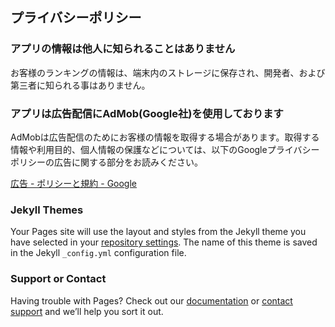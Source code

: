 <!DOCTYPE html>
<html lang="ja">
 <head>
 <meta charset="utf-8">
 <title>RankPlate プライバシーポリシー</title>
 <meta name="description" content="Plane Calendar Privacy Policy">
 <meta name="viewport" content="width=device-width, initial-scale=1.0">
 <link rel="stylesheet" href="style.css">
 <!-- [if lt IE 9] -->
 <script src="http://html5shiv.googlecode.com/svn/trunk/html5.js"></script>
 <script src="http://css3-mediaqueries-js.googlecode.com/svn/trunk/css3-mediaqueries.js"></script>
 <!-- [endif] -->
 <script src="main.js"></script>
 </head>
 <body>

 <!----- main ----->
 <article>
 <h1>プライバシーポリシー</h1>
 <section>
 <h3>アプリの情報は他人に知られることはありません</h3>
 <p>お客様のランキングの情報は、端末内のストレージに保存され、開発者、および第三者に知られる事はありません。</p>
 </section>
 <section>
 <h3>アプリは広告配信にAdMob(Google社)を使用しております</h3>
 <p>AdMobは広告配信のためにお客様の情報を取得する場合があります。取得する情報や利用目的、個人情報の保護などについては、以下のGoogleプライバシーポリシーの広告に関する部分をお読みください。</p>
 <a href= "https://policies.google.com/technologies/ads?hl=ja" >広告 - ポリシーと規約 - Google</a>
 </section>
 </article>
 <!----- /main ----->
 </body>
</html>

### Jekyll Themes

Your Pages site will use the layout and styles from the Jekyll theme you have selected in your [repository settings](https://github.com/yumyu0208/PlaneCalendar_Privacy-Policy/settings/pages). The name of this theme is saved in the Jekyll `_config.yml` configuration file.

### Support or Contact

Having trouble with Pages? Check out our [documentation](https://docs.github.com/categories/github-pages-basics/) or [contact support](https://support.github.com/contact) and we’ll help you sort it out.
